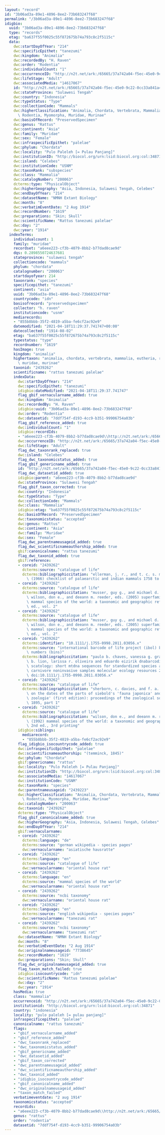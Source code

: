 ```yaml
---
layout: "record"
id: "3b06ad3a-89e1-4896-8ee2-73b683247f68"
permalink: "/3b06ad3a-89e1-4896-8ee2-73b683247f68"
idigbio:
  uuid: "3b06ad3a-89e1-4896-8ee2-73b683247f68"
  type: "records"
  etag: "ba637f55f0025c55f872675b74a793c8c2f5115c"
  data:
    dwc:startDayOfYear: "214"
    dwc:specificEpithet: "tanezumi"
    dwc:kingdom: "Animalia"
    dwc:recordedBy: "H. Raven"
    dwc:order: "Rodentia"
    dwc:individualCount: "1"
    dwc:occurrenceID: "http://n2t.net/ark:/65665/37a742a04-f5ec-45e0-9c22-0cc33a841a48"
    dwc:lifeStage: "Adult"
    dwc:associatedMedia: "14617067"
    id: "http://n2t.net/ark:/65665/37a742a04-f5ec-45e0-9c22-0cc33a841a48"
    dwc:stateProvince: "Sulawesi Tengah"
    dwc:country: "Indonesia"
    dwc:typeStatus: "Type"
    dwc:collectionCode: "Mammals"
    dwc:higherClassification: "Animalia, Chordata, Vertebrata, Mammalia, Eutheria,\
      \ Rodentia, Myomorpha, Muridae, Murinae"
    dwc:basisOfRecord: "PreservedSpecimen"
    dwc:genus: "Rattus"
    dwc:continent: "Asia"
    dwc:family: "Muridae"
    dwc:sex: "Female"
    dwc:infraspecificEpithet: "palelae"
    dwc:phylum: "Chordata"
    dwc:locality: "Pulo Paleleh [= Pulau Panjang]"
    dwc:institutionID: "http://biocol.org/urn:lsid:biocol.org:col:34871"
    dwc:island: "Celebes"
    dwc:institutionCode: "USNM"
    dwc:taxonRank: "subspecies"
    dwc:class: "Mammalia"
    dwc:catalogNumber: "200063"
    dcterms:type: "PhysicalObject"
    dwc:higherGeography: "Asia, Indonesia, Sulawesi Tengah, Celebes"
    dwc:endDayOfYear: "214"
    dwc:datasetName: "NMNH Extant Biology"
    dwc:month: "8"
    dwc:verbatimEventDate: "2 Aug 1914"
    dwc:recordNumber: "1619"
    dwc:preparations: "Skin; Skull"
    dwc:scientificName: "Rattus tanezumi palelae"
    dwc:day: "2"
    dwc:year: "1914"
  indexTerms:
    individualcount: 1
    family: "muridae"
    recordset: "a6eee223-cf3b-4079-8bb2-b77dad8cae9d"
    dqs: 0.2898550724637681
    stateprovince: "sulawesi tengah"
    collectioncode: "mammals"
    phylum: "chordata"
    catalognumber: "200063"
    startdayofyear: 214
    taxonrank: "species"
    specificepithet: "tanezumi"
    continent: "asia"
    uuid: "3b06ad3a-89e1-4896-8ee2-73b683247f68"
    countrycode: "idn"
    basisofrecord: "preservedspecimen"
    collector: "h. raven"
    institutioncode: "usnm"
    mediarecords:
    - "855b8bbb-35f2-4819-a5ba-fe6cf2ac92e9"
    datemodified: "2021-04-18T11:29:37.741747+00:00"
    datecollected: "1914-08-02"
    etag: "ba637f55f0025c55f872675b74a793c8c2f5115c"
    typestatus: "type"
    recordnumber: "1619"
    hasImage: true
    kingdom: "animalia"
    highertaxon: "animalia, chordata, vertebrata, mammalia, eutheria, rodentia, myomorpha,\
      \ muridae, murinae"
    taxonid: "2439262"
    scientificname: "rattus tanezumi palelae"
    indexData:
      dwc:startDayOfYear: "214"
      dwc:specificEpithet: "tanezumi"
      idigbio:dateModified: "2021-04-18T11:29:37.741747"
      flag_gbif_vernacularname_added: true
      dwc:kingdom: "Animalia"
      dwc:recordedBy: "H. Raven"
      idigbio:uuid: "3b06ad3a-89e1-4896-8ee2-73b683247f68"
      dwc:order: "Rodentia"
      dwc:datasetid: "7ddf754f-d193-4cc9-b351-99906754a03b"
      flag_gbif_reference_added: true
      dwc:individualCount: "1"
      idigbio:recordIds:
      - "a6eee223-cf3b-4079-8bb2-b77dad8cae9d\\http://n2t.net/ark:/65665/37a742a04-f5ec-45e0-9c22-0cc33a841a48"
      dwc:occurrenceID: "http://n2t.net/ark:/65665/37a742a04-f5ec-45e0-9c22-0cc33a841a48"
      dwc:lifeStage: "Adult"
      flag_dwc_taxonrank_replaced: true
      dwc:island: "Celebes"
      flag_dwc_taxonomicstatus_added: true
      flag_gbif_genericname_added: true
      id: "http://n2t.net/ark:/65665/37a742a04-f5ec-45e0-9c22-0cc33a841a48"
      flag_dwc_datasetid_added: true
      idigbio:parent: "a6eee223-cf3b-4079-8bb2-b77dad8cae9d"
      dwc:stateProvince: "Sulawesi Tengah"
      flag_gbif_taxon_corrected: true
      dwc:country: "Indonesia"
      dwc:typeStatus: "Type"
      dwc:collectionCode: "Mammals"
      dwc:class: "Mammalia"
      idigbio:etag: "ba637f55f0025c55f872675b74a793c8c2f5115c"
      dwc:basisOfRecord: "PreservedSpecimen"
      dwc:taxonomicstatus: "accepted"
      dwc:genus: "Rattus"
      dwc:continent: "Asia"
      dwc:family: "Muridae"
      dwc:sex: "Female"
      flag_dwc_parentnameusageid_added: true
      flag_dwc_scientificnameauthorship_added: true
      gbif:canonicalname: "rattus tanezumi"
      flag_dwc_taxonid_added: true
      gbif:reference:
      - coreid: "2439262"
        dcterms:source: "catalogue of life"
        dcterms:bibliographiccitation: "ellerman, j. r., and t. c. s. morrison-scott\
          \ (1966) checklist of palaearctic and indian mammals 1758 to 1946, 2nd edition"
      - coreid: "2439262"
        dcterms:source: "catalogue of life"
        dcterms:bibliographiccitation: "musser, guy g., and michael d. carleton /\
          \ wilson, don e., and deeann m. reeder, eds. (2005) superfamily muroidea:\
          \ mammal species of the world: a taxonomic and geographic reference, 3rd\
          \ ed., vol. 2"
      - coreid: "2439262"
        dcterms:source: "catalogue of life"
        dcterms:bibliographiccitation: "musser, guy g., and michael d. carleton /\
          \ wilson, don e., and deeann m. reeder, eds. (2005) superfamily muroidea:\
          \ mammal species of the world: a taxonomic and geographic reference, 3rd\
          \ ed., vol. 2"
      - coreid: "2439262"
        dcterms:identifier: "10.1111/j.1755-0998.2011.03056.x"
        dcterms:source: "international barcode of life project (ibol) barcode index\
          \ numbers (bins)"
        dcterms:bibliographiccitation: "paulo b. chaves, vanessa g. graeff, marília\
          \ b. lion, larissa r. oliveira and eduardo eizirik dnabarcoding meets molecular\
          \ scatology: short mtdna sequences for standardized species assignment of\
          \ carnivore noninvasive samples molecular ecology resources 2011-08-30;12(1):18-35\
          \ doi:10.1111/j.1755-0998.2011.03056.x"
      - coreid: "2439262"
        dcterms:source: "catalogue of life"
        dcterms:bibliographiccitation: "sherborn, c. davies, and f. a. jentink (1895)\
          \ on the dates of the parts of siebold's 'fauna japonica' and giebel's 'allgemeine\
          \ zoologie' (first edition): proceedings of the zoological society of london,\
          \ 1895, part 1"
      - coreid: "2439262"
        dcterms:source: "catalogue of life"
        dcterms:bibliographiccitation: "wilson, don e., and deeann m. reeder, eds.\
          \ (1992) mammal species of the world: a taxonomic and geographic reference,\
          \ 2nd ed., 3rd printing"
      idigbio:siblings:
        mediarecord:
        - "855b8bbb-35f2-4819-a5ba-fe6cf2ac92e9"
      flag_idigbio_isocountrycode_added: true
      dwc:infraspecificEpithet: "palelae"
      dwc:scientificnameauthorship: "(temminck, 1845)"
      dwc:phylum: "Chordata"
      gbif:genericname: "rattus"
      dwc:locality: "Pulo Paleleh [= Pulau Panjang]"
      dwc:institutionID: "http://biocol.org/urn:lsid:biocol.org:col:34871"
      dwc:associatedMedia: "14617067"
      dwc:institutionCode: "USNM"
      dwc:taxonRank: "species"
      dwc:parentnameusageid: "2439223"
      dwc:higherClassification: "Animalia, Chordata, Vertebrata, Mammalia, Eutheria,\
        \ Rodentia, Myomorpha, Muridae, Murinae"
      dwc:catalogNumber: "200063"
      dwc:taxonid: "2439262"
      dcterms:type: "PhysicalObject"
      flag_gbif_canonicalname_added: true
      dwc:higherGeography: "Asia, Indonesia, Sulawesi Tengah, Celebes"
      dwc:endDayOfYear: "214"
      gbif:vernacularname:
      - coreid: "2439262"
        dcterms:language: "de"
        dcterms:source: "german wikipedia - species pages"
        dwc:vernacularname: "asiatische hausratte"
      - coreid: "2439262"
        dcterms:language: "en"
        dcterms:source: "catalogue of life"
        dwc:vernacularname: "oriental house rat"
      - coreid: "2439262"
        dcterms:language: "en"
        dcterms:source: "mammal species of the world"
        dwc:vernacularname: "oriental house rat"
      - coreid: "2439262"
        dcterms:source: "ncbi taxonomy"
        dwc:vernacularname: "oriental house rat"
      - coreid: "2439262"
        dcterms:language: "en"
        dcterms:source: "english wikipedia - species pages"
        dwc:vernacularname: "tanezumi rat"
      - coreid: "2439262"
        dcterms:source: "ncbi taxonomy"
        dwc:vernacularname: "tanezumi rat"
      dwc:datasetName: "NMNH Extant Biology"
      dwc:month: "8"
      dwc:verbatimEventDate: "2 Aug 1914"
      dwc:originalnameusageid: "7738645"
      dwc:recordNumber: "1619"
      dwc:preparations: "Skin; Skull"
      flag_dwc_originalnameusageid_added: true
      flag_taxon_match_failed: true
      idigbio:isocountrycode: "idn"
      dwc:scientificName: "Rattus tanezumi palelae"
      dwc:day: "2"
      dwc:year: "1914"
    hasMedia: true
    class: "mammalia"
    occurrenceid: "http://n2t.net/ark:/65665/37a742a04-f5ec-45e0-9c22-0cc33a841a48"
    institutionid: "http://biocol.org/urn:lsid:biocol.org:col:34871"
    country: "indonesia"
    locality: "pulo paleleh [= pulau panjang]"
    infraspecificepithet: "palelae"
    canonicalname: "rattus tanezumi"
    flags:
    - "gbif_vernacularname_added"
    - "gbif_reference_added"
    - "dwc_taxonrank_replaced"
    - "dwc_taxonomicstatus_added"
    - "gbif_genericname_added"
    - "dwc_datasetid_added"
    - "gbif_taxon_corrected"
    - "dwc_parentnameusageid_added"
    - "dwc_scientificnameauthorship_added"
    - "dwc_taxonid_added"
    - "idigbio_isocountrycode_added"
    - "gbif_canonicalname_added"
    - "dwc_originalnameusageid_added"
    - "taxon_match_failed"
    verbatimeventdate: "2 aug 1914"
    taxonomicstatus: "accepted"
    recordids:
    - "a6eee223-cf3b-4079-8bb2-b77dad8cae9d\\http://n2t.net/ark:/65665/37a742a04-f5ec-45e0-9c22-0cc33a841a48"
    genus: "rattus"
    order: "rodentia"
    datasetid: "7ddf754f-d193-4cc9-b351-99906754a03b"
---
```

